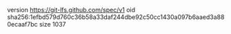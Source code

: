 version https://git-lfs.github.com/spec/v1
oid sha256:1efbd579d760c36b58a33daf244dbe92c50cc1430a097b6aaed3a880ecaaf7bc
size 1037
